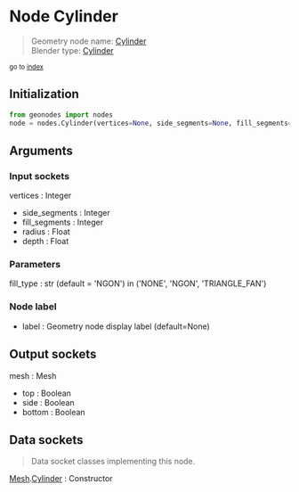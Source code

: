 
# Node Cylinder

> Geometry node name: [Cylinder](https://docs.blender.org/manual/en/latest/modeling/geometry_nodes/material/cylinder.html)<br>
  Blender type: [Cylinder](https://docs.blender.org/api/current/bpy.types.GeometryNodeMeshCylinder.html)
  
<sub>go to [index](/docs/index.md)</sub>

## Initialization

```python
from geonodes import nodes
node = nodes.Cylinder(vertices=None, side_segments=None, fill_segments=None, radius=None, depth=None, fill_type='NGON', label=None)
```



## Arguments


### Input sockets

vertices : Integer
- side_segments : Integer
- fill_segments : Integer
- radius : Float
- depth : Float

### Parameters

fill_type : str (default = 'NGON') in ('NONE', 'NGON', 'TRIANGLE_FAN')

### Node label

- label : Geometry node display label (default=None)

## Output sockets

mesh : Mesh
- top : Boolean
- side : Boolean
- bottom : Boolean

## Data sockets

> Data socket classes implementing this node.
  
[Mesh](/docs/sockets/Mesh.md).[Cylinder](/docs/sockets/Mesh.md#cylinder) : Constructor

